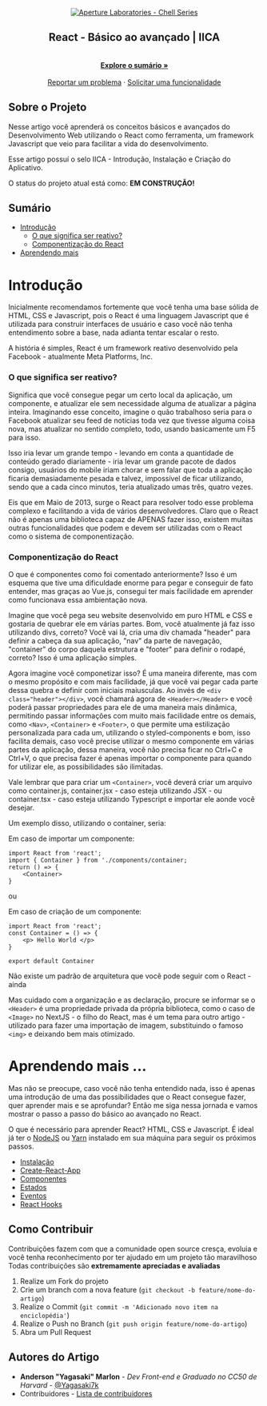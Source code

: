 <!-- Logo -->

<p align="center">
  <a href="https://github.com/ApertureLaboratory">
    <img alt="Aperture Laboratories - Chell Series" src="https://github.com/ApertureLaboratory/4chell/blob/main/.github/ChellSeries.png" />
    </a>    
</p>

<p align="center">
  <h2 align="center">React - Básico ao avançado | IICA</h2>
  
  <p align="center">
    <br />
    <a href="#Sumário"><strong>Explore o sumário »</strong></a>
    <br />
    <br />
    <a href="https://github.com/Yagasaki7K/react4chell/issues">Reportar um problema</a>
    ·
    <a href="https://github.com/Yagasaki7K/react4chell/issues">Solicitar uma funcionalidade</a>
  </p>
</p>

## Sobre o Projeto
Nesse artigo você aprenderá os conceitos básicos e avançados do Desenvolvimento Web utilizando o React como ferramenta, um framework Javascript que veio para facilitar a vida do desenvolvimento.

Esse artigo possuí o selo IICA - Introdução, Instalação e Criação do Aplicativo.

O status do projeto atual está como: **EM CONSTRUÇÃO!**

## Sumário

- [Introdução](#o-que-é-desenvolvimento-web)
    - [O que significa ser reativo?](#o-que-significa-ser-reativo)
    - [Componentização do React](#componentização-do-react)
- [Aprendendo mais](#aprendendo-mais)

# Introdução
Inicialmente recomendamos fortemente que você tenha uma base sólida de HTML, CSS e Javascript, pois o React é uma linguagem Javascript que é utilizada para construir interfaces de usuário e caso você não tenha entendimento sobre a base, nada adianta tentar escalar o resto.

A história é simples, React é um framework reativo desenvolvido pela Facebook - atualmente Meta Platforms, Inc.

### O que significa ser reativo?
Significa que você consegue pegar um certo local da aplicação, um componente, e atualizar ele sem necessidade alguma de atualizar a página inteira. Imaginando esse conceito, imagine o quão trabalhoso seria para o Facebook atualizar seu feed de notícias toda vez que tivesse alguma coisa nova, mas atualizar no sentido completo, todo, usando basicamente um F5 para isso.

Isso iria levar um grande tempo - levando em conta a quantidade de conteúdo gerado diariamente - iria levar um grande pacote de dados consigo, usuários do mobile iriam chorar e sem falar que toda a aplicação ficaria demasiadamente pesada e talvez, impossível de ficar utilizando, sendo que a cada cinco minutos, teria atualizado umas três, quatro vezes.

Eis que em Maio de 2013, surge o React para resolver todo esse problema complexo e facilitando a vida de vários desenvolvedores. Claro que o React não é apenas uma biblioteca capaz de APENAS fazer isso, existem muitas outras funcionalidades que podem e devem ser utilizadas com o React como o sistema de componentização.

### Componentização do React
O que é componentes como foi comentado anteriormente? Isso é um esquema que tive uma dificuldade enorme para pegar e conseguir de fato entender, mas graças ao Vue.js, consegui ter mais facilidade em aprender como funcionava essa ambientação nova.

Imagine que você pega seu website desenvolvido em puro HTML e CSS e gostaria de quebrar ele em várias partes. Bom, você atualmente já faz isso utilizando divs, correto? Você vai lá, cria uma div chamada "header" para definir a cabeça da sua aplicação, "nav" da parte de navegação, "container" do corpo daquela estrutura e "footer" para definir o rodapé, correto? Isso é uma aplicação simples.

Agora imagine você componetizar isso? É uma maneira diferente, mas com o mesmo propósito e com mais facilidade, já que você vai pegar cada parte dessa quebra e definir com iniciais maiusculas. Ao invés de `<div class="header"></div>`, você chamará agora de `<Header></Header>` e você poderá passar propriedades para ele de uma maneira mais dinâmica, permitindo passar informações com muito mais facilidade entre os demais, como `<Nav>`, `<Container>` e `<Footer>`, o que permite uma estilização personalizada para cada um, utilizando o styled-components e bom, isso facilita demais, caso você precise utilizar o mesmo componente em várias partes da aplicação, dessa maneira, você não precisa ficar no Ctrl+C e Ctrl+V, o que precisa fazer é apenas importar o componente para quando for utilizar ele, as possibilidades são ilimitadas.

Vale lembrar que para criar um `<Container>`, você deverá criar um arquivo como container.js, container.jsx - caso esteja utilizando JSX - ou container.tsx - caso esteja utilizando Typescript e importar ele aonde você desejar.

Um exemplo disso, utilizando o container, seria:

Em caso de importar um componente:
```
import React from 'react';
import { Container } from './components/container;
return () => {
    <Container>
}
```

ou

Em caso de criação de um componente:
```
import React from 'react';
const Container = () => { 
    <p> Hello World </p> 
}

export default Container
```

Não existe um padrão de arquitetura que você pode seguir com o React - ainda

Mas cuidado com a organização e as declaração, procure se informar se o `<Header>` é uma propriedade privada da própria biblioteca, como o caso de `<Image>` no NextJS - o filho do React, mas é um tema para outro artigo - utilizado para fazer uma importação de imagem, substituindo o famoso `<img>` e deixando bem mais otimizado.

# Aprendendo mais ...

Mas não se preocupe, caso você não tenha entendido nada, isso é apenas uma introdução de uma das possibilidades que o React consegue fazer, quer aprender mais e se aprofundar? Então me siga nessa jornada e vamos mostrar o passo a passo do básico ao avançado no React.

O que é necessário para aprender React? HTML, CSS e Javascript. É ideal já ter o [NodeJS](https://nodejs.org/pt-br/download/) ou [Yarn](https://classic.yarnpkg.com/en/docs/install#windows-stable) instalado em sua máquina para seguir os próximos passos.

- [Instalação]() 
- [Create-React-App]()
- [Componentes]()
- [Estados]()
- [Eventos]()
- [React Hooks]()

## Como Contribuir

Contribuições fazem com que a comunidade open source cresça, evoluia e você tenha reconhecimento por ter ajudado em um projeto tão maravilhoso
Todas contribuições são **extremamente apreciadas e avaliadas**

1. Realize um Fork do projeto
2. Crie um branch com a nova feature (`git checkout -b feature/nome-do-artigo`)
3. Realize o Commit (`git commit -m 'Adicionado novo item na enciclopédia'`)
4. Realize o Push no Branch (`git push origin feature/nome-do-artigo`)
5. Abra um Pull Request

## Autores do Artigo

- **Anderson "Yagasaki" Marlon** - _Dev Front-end e Graduado no CC50 de Harvard_ - [@Yagasaki7k](https://twitter.com/Yagasaki)
- Contribuidores - [Lista de contribuidores](https://github.com/Yagasaki7K/react4chell/graphs/contributors)